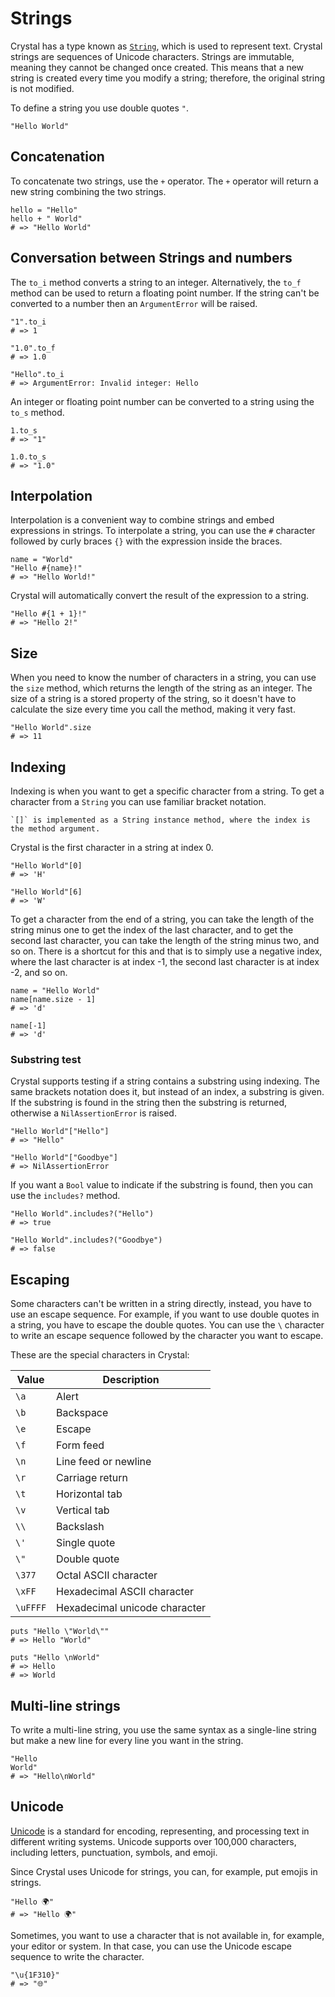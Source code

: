 # Strings

Crystal has a type known as [`String`][strings], which is used to represent text.
Crystal strings are sequences of Unicode characters.
Strings are immutable, meaning they cannot be changed once created.
This means that a new string is created every time you modify a string; therefore, the original string is not modified.

To define a string you use double quotes `"`.

```crystal
"Hello World"
```

## Concatenation

To concatenate two strings, use the `+` operator.
The `+` operator will return a new string combining the two strings.

```crystal
hello = "Hello"
hello + " World"
# => "Hello World"
```

## Conversation between Strings and numbers

The `to_i` method converts a string to an integer.
Alternatively, the `to_f` method can be used to return a floating point number.
If the string can't be converted to a number then an `ArgumentError` will be raised.

```crystal
"1".to_i
# => 1

"1.0".to_f
# => 1.0

"Hello".to_i
# => ArgumentError: Invalid integer: Hello
```

An integer or floating point number can be converted to a string using the `to_s` method.

```crystal
1.to_s
# => "1"

1.0.to_s
# => "1.0"
```

## Interpolation

Interpolation is a convenient way to combine strings and embed expressions in strings.
To interpolate a string, you can use the `#` character followed by curly braces `{}` with the expression inside the braces.

```crystal
name = "World"
"Hello #{name}!"
# => "Hello World!"
```

Crystal will automatically convert the result of the expression to a string.

```crystal
"Hello #{1 + 1}!"
# => "Hello 2!"
```

## Size

When you need to know the number of characters in a string, you can use the `size` method, which returns the length of the string as an integer.
The size of a string is a stored property of the string, so it doesn't have to calculate the size every time you call the method, making it very fast.

```crystal
"Hello World".size
# => 11
```

## Indexing

Indexing is when you want to get a specific character from a string.
To get a character from a `String` you can use familiar bracket notation.

~~~~exercism/note
`[]` is implemented as a String instance method, where the index is the method argument.
~~~~

Crystal is the first character in a string at index 0.

```crystal
"Hello World"[0]
# => 'H'

"Hello World"[6]
# => 'W'
```

To get a character from the end of a string, you can take the length of the string minus one to get the index of the last character, and to get the second last character, you can take the length of the string minus two, and so on.
There is a shortcut for this and that is to simply use a negative index, where the last character is at index -1, the second last character is at index -2, and so on.

```crystal
name = "Hello World"
name[name.size - 1]
# => 'd'

name[-1]
# => 'd'
```

### Substring test

Crystal supports testing if a string contains a substring using indexing.
The same brackets notation does it, but instead of an index, a substring is given.
If the substring is found in the string then the substring is returned, otherwise a `NilAssertionError` is raised.

```crystal
"Hello World"["Hello"]
# => "Hello"

"Hello World"["Goodbye"]
# => NilAssertionError
```

If you want a `Bool` value to indicate if the substring is found, then you can use the `includes?` method.

```crystal
"Hello World".includes?("Hello")
# => true

"Hello World".includes?("Goodbye")
# => false
```

## Escaping

Some characters can't be written in a string directly, instead, you have to use an escape sequence.
For example, if you want to use double quotes in a string, you have to escape the double quotes.
You can use the `\` character to write an escape sequence followed by the character you want to escape.

These are the special characters in Crystal:

| Value    | Description                   |
| -------- | ----------------------------- |
| `\a`     | Alert                         |
| `\b`     | Backspace                     |
| `\e`     | Escape                        |
| `\f`     | Form feed                     |
| `\n`     | Line feed or newline          |
| `\r`     | Carriage return               |
| `\t`     | Horizontal tab                |
| `\v`     | Vertical tab                  |
| `\\`     | Backslash                     |
| `\'`     | Single quote                  |
| `\"`     | Double quote                  |
| `\377`   | Octal ASCII character         |
| `\xFF`   | Hexadecimal ASCII character   |
| `\uFFFF` | Hexadecimal unicode character |

```crystal
puts "Hello \"World\""
# => Hello "World"

puts "Hello \nWorld"
# => Hello
# => World
```

## Multi-line strings

To write a multi-line string, you use the same syntax as a single-line string but make a new line for every line you want in the string.

```crystal
"Hello
World"
# => "Hello\nWorld"
```

## Unicode

[Unicode][unicode] is a standard for encoding, representing, and processing text in different writing systems.
Unicode supports over 100,000 characters, including letters, punctuation, symbols, and emoji.

Since Crystal uses Unicode for strings, you can, for example, put emojis in strings.

```crystal
"Hello 🌍"
# => "Hello 🌍"
```

Sometimes, you want to use a character that is not available in, for example, your editor or system.
In that case, you can use the Unicode escape sequence to write the character.

```crystal
"\u{1F310}"
# => "🌐"
```

[strings]: https://crystal-lang.org/reference/latest/syntax_and_semantics/literals/string.html
[unicode]: https://en.wikipedia.org/wiki/Unicode

